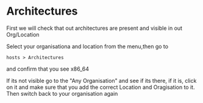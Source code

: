 # Architectures

First we will check that out architectures are present and visible in out Org/Location

Select your organisationa and location from the menu,then go to

```hosts > Architectures```


and confirm that you see x86_64

If its not visible go to the "Any Organisation" and see if its there, if it is, click on it and make sure that you add the correct Location and Oragisation to it. Then switch back to your organisation again



